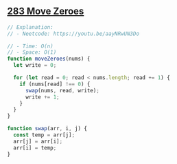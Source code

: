 ## [283 Move Zeroes](https://leetcode.com/problems/move-zeroes/description/)

<!-- notecardId: 1760907117222 -->

```js
// Explanation:
// - Neetcode: https://youtu.be/aayNRwUN3Do

// - Time: O(n)
// - Space: O(1)
function moveZeroes(nums) {
  let write = 0;

  for (let read = 0; read < nums.length; read += 1) {
    if (nums[read] !== 0) {
      swap(nums, read, write);
      write += 1;
    }
  }
}

function swap(arr, i, j) {
  const temp = arr[j];
  arr[j] = arr[i];
  arr[i] = temp;
}
```
